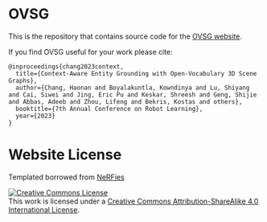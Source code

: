 # OVSG

This is the repository that contains source code for the [OVSG website](https://ovsg.github.io).

If you find OVSG useful for your work please cite:
```
@inproceedings{chang2023context,
  title={Context-Aware Entity Grounding with Open-Vocabulary 3D Scene Graphs},
  author={Chang, Haonan and Boyalakuntla, Kowndinya and Lu, Shiyang and Cai, Siwei and Jing, Eric Pu and Keskar, Shreesh and Geng, Shijie and Abbas, Adeeb and Zhou, Lifeng and Bekris, Kostas and others},
  booktitle={7th Annual Conference on Robot Learning},
  year={2023}
}
```

# Website License
Templated borrowed from <a href="https://github.com/nerfies/nerfies.github.io">NeRFies</a>  

<a rel="license" href="http://creativecommons.org/licenses/by-sa/4.0/"><img alt="Creative Commons License" style="border-width:0" src="https://i.creativecommons.org/l/by-sa/4.0/88x31.png" /></a><br />This work is licensed under a <a rel="license" href="http://creativecommons.org/licenses/by-sa/4.0/">Creative Commons Attribution-ShareAlike 4.0 International License</a>.